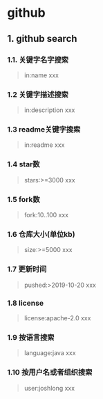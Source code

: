 # github

## 1. github search

### 1.1. 关键字名字搜索

> in:name xxx

### 1.2 关键字描述搜索

> in:description xxx

### 1.3 readme关键字搜索

> in:readme xxx

### 1.4 star数

> stars:>=3000 xxx

### 1.5 fork数

> fork:10..100 xxx

### 1.6 仓库大小(单位kb)

> size:>=5000 xxx

### 1.7 更新时间

> pushed:>2019-10-20 xxx

### 1.8 license

> license:apache-2.0 xxx

### 1.9 按语言搜索

> language:java xxx

### 1.10 按用户名或者组织搜索

> user:joshlong xxx
